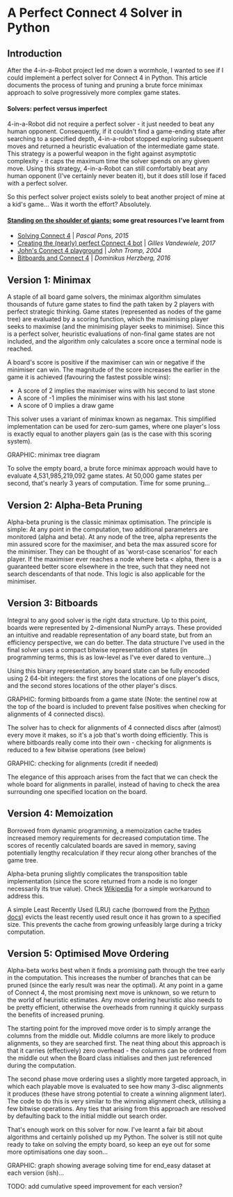# A Perfect Connect 4 Solver in Python

## Introduction

After the 4-in-a-Robot project led me down a wormhole, I wanted to see if I could implement a perfect solver for Connect 4 in Python. This article documents the process of tuning and pruning a brute force minimax approach to solve progressively more complex game states.

#### Solvers: perfect versus imperfect

4-in-a-Robot did not require a perfect solver - it just needed to beat any human opponent. Consequently, if it couldn't find a game-ending state after searching to a specified depth, 4-in-a-robot stopped exploring subsequent moves and returned a heuristic evaluation of the intermediate game state. This strategy is a powerful weapon in the fight against asymptotic complexity - it caps the maximum time the solver spends on any given move. Using this strategy, 4-in-a-Robot can still comfortably beat any human opponent (I've certainly never beaten it), but it does still lose if faced with a perfect solver.

So this perfect solver project exists solely to beat another project of mine at a kid's game... Was it worth the effort? Absolutely.

#### [Standing on the shoulder of giants:](https://en.wikipedia.org/wiki/Standing_on_the_Shoulder_of_Giants) some great resources I've learnt from

- [Solving Connect 4](http://blog.gamesolver.org/solving-connect-four/01-introduction/) | *Pascal Pons, 2015*
- [Creating the (nearly) perfect Connect 4 bot](https://towardsdatascience.com/creating-the-perfect-connect-four-ai-bot-c165115557b0) | *Gilles Vandewiele, 2017*
- [John's Connect 4 playground](https://tromp.github.io/c4/c4.html) | *John Tromp, 2004*
- [Bitboards and Connect 4]() | *Dominikus Herzberg, 2016*

## Version 1: Minimax

A staple of all board game solvers, the minimax algorithm simulates thousands of future game states to find the path taken by 2 players with perfect strategic thinking. Game states (represented as nodes of the game tree) are evaluated by a scoring function, which the maximising player seeks to maximise (and the minimising player seeks to minimise). Since this is a perfect solver, heuristic evaluations of non-final game states are not included, and the algorithm only calculates a score once a terminal node is reached. 

A board's score is positive if the maximiser can win or negative if the minimiser can win. The magnitude of the score increases the earlier in the game it is achieved (favouring the fastest possible wins):

- A score of 2 implies the maximiser wins with his second to last stone
- A score of -1 implies the minimiser wins with his last stone
- A score of 0 implies a draw game

This solver uses a variant of minimax known as negamax. This simplified implementation can be used for zero-sum games, where one player's loss is exactly equal to another players gain (as is the case with this scoring system).

GRAPHIC: minimax tree diagram

To solve the empty board, a brute force minimax approach would have to evaluate 4,531,985,219,092 game states. At 50,000 game states per second, that's nearly 3 years of computation. Time for some pruning...

## Version 2: Alpha-Beta Pruning

Alpha-beta pruning is the classic minimax optimisation. The principle is simple: At any point in the computation, two additional parameters are monitored (alpha and beta). At any node of the tree, alpha represents the min assured score for the maximiser, and beta the max assured score for the minimiser. They can be thought of as 'worst-case scenarios' for each player. If the maximiser ever reaches a node where beta < alpha, there is a guaranteed better score elsewhere in the tree, such that they need not search descendants of that node. This logic is also applicable for the minimiser.

## Version 3: Bitboards

Integral to any good solver is the right data structure. Up to this point, boards were represented by 2-dimensional NumPy arrays. These provided an intuitive and readable representation of any board state, but from an efficiency perspective, we can do better. The data structure I've used in the final solver uses a compact bitwise representation of states (in programming terms, this is as low-level as I've ever dared to venture...)

Using this binary representation, any board state can be fully encoded using 2 64-bit integers: the first stores the locations of one player's discs, and the second stores locations of the other player's discs.

GRAPHIC: forming bitboards from a game state (Note: the sentinel row at the top of the board is included to prevent false positives when checking for alignments of 4 connected discs).

The solver has to check for alignments of 4 connected discs after (almost) every move it makes, so it's a job that's worth doing efficiently. This is where bitboards really come into their own - checking for alignments is reduced to a few bitwise operations (see below)

GRAPHIC: checking for alignments (credit if needed)

The elegance of this approach arises from the fact that we can check the whole board for alignments in parallel, instead of having to check the area surrounding one specified location on the board.

## Version 4: Memoization

Borrowed from dynamic programming, a memoization cache trades increased memory requirements for decreased computation time. The scores of recently calculated boards are saved in memory, saving potentially lengthy recalculation if they recur along other branches of the game tree.

Alpha-beta pruning slightly complicates the transposition table implementation (since the score returned from a node is no longer necessarily its true value). Check [Wikipedia](https://en.wikipedia.org/wiki/Negamax) for a simple workaround to address this.

A simple Least Recently Used (LRU) cache (borrowed from the [Python docs](https://docs.python.org/3/library/collections.html#collections.OrderedDict)) evicts the least recently used result once it has grown to a specified size. This prevents the cache from growing unfeasibly large during a tricky computation.

## Version 5: Optimised Move Ordering

Alpha-beta works best when it finds a promising path through the tree early in the computation. This increases the number of branches that can be pruned (since the early result was near the optimal). At any point in a game of Connect 4, the most promising next move is unknown, so we return to the world of heuristic estimates. Any move ordering heuristic also needs to be pretty efficient, otherwise the overheads from running it quickly surpass the benefits of increased pruning.

The starting point for the improved move order is to simply arrange the columns from the middle out. Middle columns are more likely to produce alignments, so they are searched first. The neat thing about this approach is that it carries (effectively) zero overhead - the columns can be ordered from the middle out when the Board class initialises and then just referenced during the computation.

The second phase move ordering uses a slightly more targeted approach, in which each playable move is evaluated to see how many 3-disc alignments it produces (these have strong potential to create a winning alignment later). The code to do this is very similar to the winning alignment check, utilising a few bitwise operations. Any ties that arising from this approach are resolved by defaulting back to the initial middle out search order.

That's enough work on this solver for now. I've learnt a fair bit about algorithms and certainly polished up my Python. The solver is still not quite ready to take on solving the empty board, so keep an eye out for some more optimisations one day soon...

GRAPHIC: graph showing average solving time for end_easy dataset at each version (ish)...

TODO: add cumulative speed improvement for each version?
